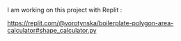 

I am working on this project with Replit :

https://replit.com/@vorotynska/boilerplate-polygon-area-calculator#shape_calculator.py

